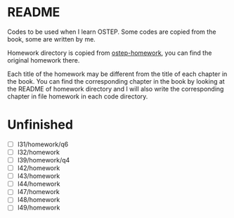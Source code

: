 # README

Codes to be used when I learn OSTEP. Some codes are copied from the book, some are written by me.

Homework directory is copied from [ostep-homework](https://github.com/remzi-arpacidusseau/ostep-homework), you can find the original homework there.

Each title of the homework may be different from the title of each chapter in the book. You can find the corresponding chapter in the book by looking at the README of homework directory and I will also write the corresponding chapter in file homework in each code directory.

# Unfinished

- [ ] l31/homework/q6
- [ ] l32/homework
- [ ] l39/homework/q4
- [ ] l42/homework
- [ ] l43/homework
- [ ] l44/homework
- [ ] l47/homework
- [ ] l48/homework
- [ ] l49/homework
